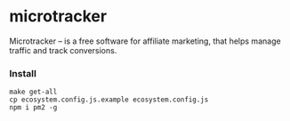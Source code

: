 # microtracker
Microtracker – is a free software for affiliate marketing, that helps manage traffic and track conversions.

### Install

```shell
make get-all
cp ecosystem.config.js.example ecosystem.config.js
npm i pm2 -g
```